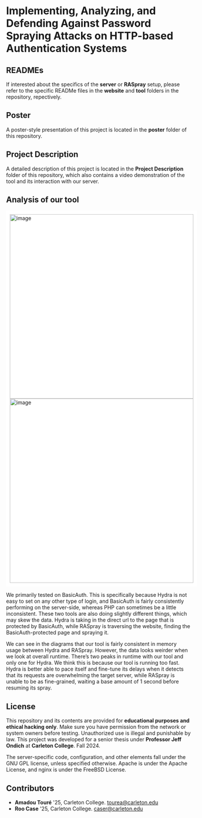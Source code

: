 # Implementing, Analyzing, and Defending Against Password Spraying Attacks on HTTP-based Authentication Systems


## READMEs

If interested about the specifics of the **server** or **RASpray** setup, please refer to the specific READMe files in the **website** and **tool** folders in the repository, repectively.

## Poster

A poster-style presentation of this project is located in the **poster** folder of this repository.

## Project Description

A detailed description of this project is located in the **Project Description** folder of this repository, which also contains a video demonstration of the tool and its interaction with our server.

## Analysis of our tool

<div style="background-color: white; padding: 10px; display: inline-block;">
    <img width="500" alt="image" src="https://github.com/user-attachments/assets/3b4ee648-9914-40ff-93b2-5270995eaeee">    <img width="500" alt="image" src="https://github.com/user-attachments/assets/cb9816f4-a533-4557-8228-d439a7802a96">
</div>



We primarily tested on BasicAuth. This is specifically because Hydra is not easy to set on any other type of login, and BasicAuth is fairly consistently performing on the server-side, whereas PHP can sometimes be a little inconsistent. These two tools are also doing slightly different things, which may skew the data. Hydra is taking in the direct url to the page that is protected by BasicAuth, while RASpray is traversing the website, finding the BasicAuth-protected page and spraying it.  

We can see in the diagrams that our tool is fairly consistent in memory usage between Hydra and RASpray. However, the data looks weirder when we look at overall runtime. There’s two peaks in runtime with our tool and only one for Hydra. We think this is because our tool is running too fast. Hydra is better able to pace itself and fine-tune its delays when it detects that its requests are overwhelming the target server, while RASpray is unable to be as fine-grained, waiting a base amount of 1 second before resuming its spray. 


## License

This repository and its contents are provided for **educational purposes and ethical hacking only**. Make sure you have permission from the network or system owners before testing. Unauthorized use is illegal and punishable by law. This project was developed for a senior thesis under **Professor Jeff Ondich** at **Carleton College**. Fall 2024.

The server-specific code, configuration, and other elements fall under the GNU GPL license, unless specified otherwise. Apache is under the Apache License, and nginx is under the FreeBSD License.

## Contributors

- **Amadou Touré** '25, Carleton College. [tourea@carleton.edu](mailto:tourea@carleton.edu)
- **Roo Case** '25, Carleton College. [caser@carleton.edu](mailto:caser@carleton.edu)
